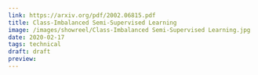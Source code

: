 ```yaml
---
link: https://arxiv.org/pdf/2002.06815.pdf
title: Class-Imbalanced Semi-Supervised Learning
image: /images/showreel/Class-Imbalanced Semi-Supervised Learning.jpg
date: 2020-02-17
tags: technical
draft: draft
preview:
---
```



